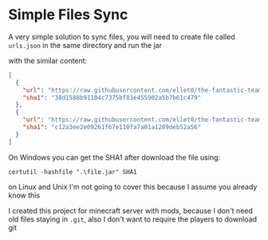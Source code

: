 # Simple Files Sync

A very simple solution to sync files, you will need to create file called `urls.json` in the same directory and run the jar

with the similar content: 


```json
[
  {
    "url": "https://raw.githubusercontent.com/ellet0/the-fantastic-team-mods-fabric/main/BetterF3-9.0.0-Fabric-1.20.4.jar",
    "sha1": "38d1588b91104c7375bf81e455902a5b7b61c479"
  },
  {
    "url": "https://raw.githubusercontent.com/ellet0/the-fantastic-team-mods-fabric/main/minecraft-comes-alive-7.5.12+1.20.4-universal.jar",
    "sha1": "c12a3ee2e09261f67e110fa7a01a1289deb52a56"
  }
]
```

On Windows you can get the SHA1 after download the file using:

```
certutil -hashfile ".\file.jar" SHA1
```

on Linux and Unix I'm not going to cover this because I assume you already know this


I created this project for minecraft server with mods, because I don't need old files staying in `.git`, also I don't want to require the players to download git
